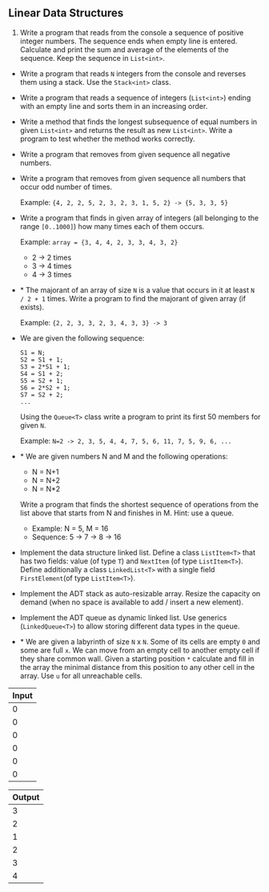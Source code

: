 ## Linear Data Structures

1. Write a program that reads from the console a sequence of positive integer numbers. The sequence ends when empty line is entered. Calculate and print the sum and average of the elements of the sequence. Keep the sequence in `List<int>`.
* Write a program that reads `N` integers from the console and reverses them using a stack. Use the `Stack<int>` class.
* Write a program that reads a sequence of integers (`List<int>`) ending with an empty line and sorts them in an increasing order.
* Write a method that finds the longest subsequence of equal numbers in given `List<int>` and returns the result as new `List<int>`. Write a program to test whether the method works correctly.
* Write a program that removes from given sequence all negative numbers.
* Write a program that removes from given sequence all numbers that occur odd number of times.

  Example: `{4, 2, 2, 5, 2, 3, 2, 3, 1, 5, 2} -> {5, 3, 3, 5}`

* Write a program that finds in given array of integers (all belonging to the range `[0..1000]`) how many times each of them occurs.
    
	Example: `array = {3, 4, 4, 2, 3, 3, 4, 3, 2}`
	
	* 2 -> 2 times
	* 3 -> 4 times
	* 4 -> 3 times
* \* The majorant of an array of size `N` is a value that occurs in it at least `N / 2 + 1` times. Write a program to find the majorant of given array (if exists).
    
	Example: `{2, 2, 3, 3, 2, 3, 4, 3, 3} -> 3`
* We are given the following sequence:

	```
	S1 = N;
	S2 = S1 + 1;
	S3 = 2*S1 + 1;
	S4 = S1 + 2;
	S5 = S2 + 1;
	S6 = 2*S2 + 1;
	S7 = S2 + 2;
	...
	```
	
	Using the `Queue<T>` class write a program to print its first 50 members for given `N`.

	Example: `N=2 -> 2, 3, 5, 4, 4, 7, 5, 6, 11, 7, 5, 9, 6, ...`
	
* \* We are given numbers N and M and the following operations:
	
	* N = N+1
	* N = N+2
	* N = N*2
	
	Write a program that finds the shortest sequence of operations from the list above that starts from N and finishes in M. Hint: use a queue.
	
	* Example: N = 5, M = 16
	* Sequence: 5 -> 7 -> 8 -> 16
* Implement the data structure linked list. Define a class `ListItem<T>` that has two fields: value (of type `T`) and `NextItem` (of type `ListItem<T>`). Define additionally a class `LinkedList<T>` with a single field `FirstElement`(of type `ListItem<T>`).
* Implement the ADT stack as auto-resizable array. Resize the capacity on demand (when no space is available to add / insert a new element).
* Implement the ADT queue as dynamic linked list. Use generics (`LinkedQueue<T>`) to allow storing different data types in the queue.
* \* We are given a labyrinth of size `N` x `N`. Some of its cells are empty `0` and some are full `x`. We can move from an empty cell to another empty cell if they share common wall. Given a starting position `*` calculate and fill in the array the minimal distance from this position to any other cell in the array. Use `u` for all unreachable cells. 

| Input                 |
| --------------------- |
| 0 | 0 | 0 | x | 0 | x |
| 0 | x | 0 | x | 0 | x |
| 0 | * | x | 0 | x | 0 |
| 0 | x | 0 | 0 | 0 | 0 |
| 0 | 0 | 0 | x | x | 0 |
| 0 | 0 | 0 | x | 0 | x |

| Output                 |
| ---------------------- |
| 3 | 4 | 5 | x | u | x  |
| 2 | x | 6 | x | u | x  |
| 1 | * | x | 8 | x | 10 |
| 2 | x | 6 | 7 | 8 | 9  |
| 3 | 4 | 5 | x | x | 10 |
| 4 | 5 | 6 | x | u | x  |
